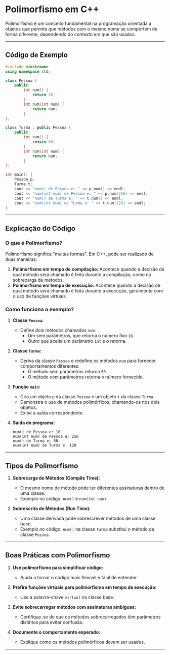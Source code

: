 
# Polimorfismo em C++

Polimorfismo é um conceito fundamental na programação orientada a objetos que permite que métodos com o mesmo nome se comportem de forma diferente, dependendo do contexto em que são usados.

---

## Código de Exemplo

```cpp
#include <iostream>
using namespace std;

class Pessoa {
    public:
        int num() {
            return 10;
        }
        int num(int num) {
            return num;
        }
};

class Turma : public Pessoa {
    public:
        int num() {
            return 50;
        }
        int num(int num) {
            return num;
        }
};

int main() {
    Pessoa p;
    Turma t;
    cout << "num() de Pessoa e: " << p.num() << endl;
    cout << "num(int num) de Pessoa e: " << p.num(256) << endl;
    cout << "num() de Turma e: " << t.num() << endl;
    cout << "num(int num) de Turma e: " << t.num(128) << endl;
}
```

---

## Explicação do Código

### **O que é Polimorfismo?**
Polimorfismo significa "muitas formas". Em C++, pode ser realizado de duas maneiras:
1. **Polimorfismo em tempo de compilação:** Acontece quando a decisão de qual método será chamado é feita durante a compilação, como na sobrecarga de métodos.
2. **Polimorfismo em tempo de execução:** Acontece quando a decisão de qual método será chamado é feita durante a execução, geralmente com o uso de funções virtuais.

### **Como funciona o exemplo?**
1. **Classe `Pessoa`:**
   - Define dois métodos chamados `num`:
     - Um sem parâmetros, que retorna o número fixo `10`.
     - Outro que aceita um parâmetro `int` e o retorna.

2. **Classe `Turma`:**
   - Deriva da classe `Pessoa` e redefine os métodos `num` para fornecer comportamentos diferentes:
     - O método sem parâmetros retorna `50`.
     - O método com parâmetros retorna o número fornecido.

3. **Função `main`:**
   - Cria um objeto `p` da classe `Pessoa` e um objeto `t` da classe `Turma`.
   - Demonstra o uso de métodos polimórficos, chamando-os nos dois objetos.
   - Exibe a saída correspondente.

4. **Saída do programa:**
   ```
   num() de Pessoa e: 10
   num(int num) de Pessoa e: 256
   num() de Turma e: 50
   num(int num) de Turma e: 128
   ```

---

## Tipos de Polimorfismo

1. **Sobrecarga de Métodos (Compile Time):**
   - O mesmo nome de método pode ter diferentes assinaturas dentro de uma classe.
   - Exemplo no código: `num()` e `num(int num)`.

2. **Sobrescrita de Métodos (Run Time):**
   - Uma classe derivada pode sobrescrever métodos de uma classe base.
   - Exemplo no código: `num()` na classe `Turma` substitui o método da classe `Pessoa`.

---

## Boas Práticas com Polimorfismo

1. **Use polimorfismo para simplificar código:**
   - Ajuda a tornar o código mais flexível e fácil de entender.

2. **Prefira funções virtuais para polimorfismo em tempo de execução:**
   - Use a palavra-chave `virtual` na classe base.

3. **Evite sobrecarregar métodos com assinaturas ambíguas:**
   - Certifique-se de que os métodos sobrecarregados têm parâmetros distintos para evitar confusão.

4. **Documente o comportamento esperado:**
   - Explique como os métodos polimórficos devem ser usados.

---

